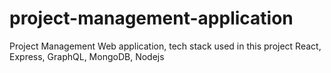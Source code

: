 # project-management-application
Project Management Web application,
tech stack used in this project React, Express, GraphQL, MongoDB, Nodejs
